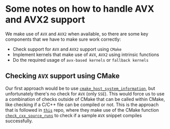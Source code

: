 # Some notes on how to handle AVX and AVX2 support

We make use of `AVX` and `AVX2` when available, so there are some key components
that we have to make sure work correctly:

* Check support for `AVX` and `AVX2` support using `CMake`
* Implement kernels that make use of `AVX`, `AVX2` using intrinsic functions
* Do the required usage of `avx-based kernels` or `fallback kernels`

## Checking `AVX` support using CMake

Our first approach would be to use [`cmake_host_system_information`][1], but
unfortunately there's no check for `AVX` (only `SSE`). This would force us to
use a combination of checks outside of CMake that can be called within CMake,
like checking if a C/C++ file can be compiled or not. This is the approach that
is followed in [`this`][2] repo, where they make use of the CMake function
[`check_cxx_source_runs`][3] to check if a sample `AVX` snippet compiles
successfully.

[1]: <https://cmake.org/cmake/help/latest/command/cmake_host_system_information.html> (avx-cmake-opt-1)
[2]: <https://github.com/PaddlePaddle/Paddle/commit/90234791f41dbda698f626145fffac785671c27b> (avx-cmake-opt-2)
[3]: <https://cmake.org/cmake/help/v3.15/module/CheckCXXSourceRuns.html> (avx-cmake-opt-3)
